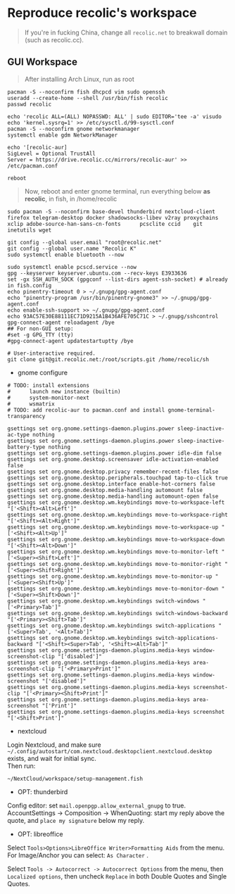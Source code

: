 # Reproduce recolic's workspace

> If you're in fucking China, change all `recolic.net` to breakwall domain (such as recolic.cc). 

## GUI Workspace

> After installing Arch Linux, run as root

```
pacman -S --noconfirm fish dhcpcd vim sudo openssh
useradd --create-home --shell /usr/bin/fish recolic
passwd recolic

echo 'recolic ALL=(ALL) NOPASSWD: ALL' | sudo EDITOR='tee -a' visudo
echo 'kernel.sysrq=1' >> /etc/sysctl.d/99-sysctl.conf 
pacman -S --noconfirm gnome networkmanager
systemctl enable gdm NetworkManager

echo '[recolic-aur]
SigLevel = Optional TrustAll
Server = https://drive.recolic.cc/mirrors/recolic-aur' >> /etc/pacman.conf

reboot
```

> Now, reboot and enter gnome terminal, run everything below **as recolic**, in fish, in /home/recolic

```
sudo pacman -S --noconfirm base-devel thunderbird nextcloud-client firefox telegram-desktop docker shadowsocks-libev v2ray proxychains xclip adobe-source-han-sans-cn-fonts      pcsclite ccid    git inetutils wget

git config --global user.email "root@recolic.net"
git config --global user.name "Recolic K"
sudo systemctl enable bluetooth --now

sudo systemctl enable pcscd.service --now
gpg --keyserver keyserver.ubuntu.com --recv-keys E3933636
set -gx SSH_AUTH_SOCK (gpgconf --list-dirs agent-ssh-socket) # already in fish.config
echo pinentry-timeout 0 > ~/.gnupg/gpg-agent.conf
echo "pinentry-program /usr/bin/pinentry-gnome3" >> ~/.gnupg/gpg-agent.conf
echo enable-ssh-support >> ~/.gnupg/gpg-agent.conf
echo 93AC57E30E88111EC71D9215A1B436AFE705C71C > ~/.gnupg/sshcontrol
gpg-connect-agent reloadagent /bye
## For non-GUI setup: 
#set -g GPG_TTY (tty)
#gpg-connect-agent updatestartuptty /bye

# User-interactive required. 
git clone git@git.recolic.net:/root/scripts.git /home/recolic/sh

```

- gnome configure

```
# TODO: install extensions
#      launch new instance (builtin)
#      system-monitor-next
#      wsmatrix
# TODO: add recolic-aur to pacman.conf and install gnome-terminal-transparency

gsettings set org.gnome.settings-daemon.plugins.power sleep-inactive-ac-type nothing
gsettings set org.gnome.settings-daemon.plugins.power sleep-inactive-battery-type nothing
gsettings set org.gnome.settings-daemon.plugins.power idle-dim false
gsettings set org.gnome.desktop.screensaver idle-activation-enabled false
gsettings set org.gnome.desktop.privacy remember-recent-files false
gsettings set org.gnome.desktop.peripherals.touchpad tap-to-click true
gsettings set org.gnome.desktop.interface enable-hot-corners false
gsettings set org.gnome.desktop.media-handling automount false
gsettings set org.gnome.desktop.media-handling automount-open false
gsettings set org.gnome.desktop.wm.keybindings move-to-workspace-left "['<Shift><Alt>Left']"
gsettings set org.gnome.desktop.wm.keybindings move-to-workspace-right "['<Shift><Alt>Right']"
gsettings set org.gnome.desktop.wm.keybindings move-to-workspace-up "['<Shift><Alt>Up']"
gsettings set org.gnome.desktop.wm.keybindings move-to-workspace-down "['<Shift><Alt>Down']"
gsettings set org.gnome.desktop.wm.keybindings move-to-monitor-left "['<Super><Shift>Left']"
gsettings set org.gnome.desktop.wm.keybindings move-to-monitor-right "['<Super><Shift>Right']"
gsettings set org.gnome.desktop.wm.keybindings move-to-monitor-up "['<Super><Shift>Up']"
gsettings set org.gnome.desktop.wm.keybindings move-to-monitor-down "['<Super><Shift>Down']"
gsettings set org.gnome.desktop.wm.keybindings switch-windows "['<Primary>Tab']"
gsettings set org.gnome.desktop.wm.keybindings switch-windows-backward "['<Primary><Shift>Tab']"
gsettings set org.gnome.desktop.wm.keybindings switch-applications "['<Super>Tab', '<Alt>Tab']"
gsettings set org.gnome.desktop.wm.keybindings switch-applications-backward "['<Shift><Super>Tab', '<Shift><Alt>Tab']"
gsettings set org.gnome.settings-daemon.plugins.media-keys window-screenshot-clip "['disabled']"
gsettings set org.gnome.settings-daemon.plugins.media-keys area-screenshot-clip "['<Primary>Print']"
gsettings set org.gnome.settings-daemon.plugins.media-keys window-screenshot "['disabled']"
gsettings set org.gnome.settings-daemon.plugins.media-keys screenshot-clip "['<Primary><Shift>Print']"
gsettings set org.gnome.settings-daemon.plugins.media-keys area-screenshot "['Print']"
gsettings set org.gnome.settings-daemon.plugins.media-keys screenshot "['<Shift>Print']"
```

- nextcloud

Login Nextcloud, and make sure `~/.config/autostart/com.nextcloud.desktopclient.nextcloud.desktop` exists, and wait for initial sync.   
Then run: 

```
~/NextCloud/workspace/setup-management.fish
```

- OPT: thunderbird

Config editor: set `mail.openpgp.allow_external_gnupg` to true.   
AccountSettings -> Composition -> WhenQuoting: start my reply above the quote, and `place my signature` below my reply. 

- OPT: libreoffice

Select `Tools>Options>LibreOffice Writer>Formatting Aids` from the menu. For Image/Anchor you can select: `As Character` .

Select `Tools -> Autocorrect -> Autocorrect Options` from the menu, then `Localized options`, then uncheck `Replace` in both Double Quotes and Single Quotes. 


